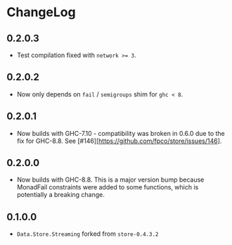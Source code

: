 # ChangeLog

## 0.2.0.3

* Test compilation fixed with `network >= 3`.

## 0.2.0.2

* Now only depends on `fail` / `semigroups` shim for `ghc < 8`.

## 0.2.0.1

* Now builds with GHC-7.10 - compatibility was broken in 0.6.0 due to
  the fix for GHC-8.8. See
  [#146][https://github.com/fpco/store/issues/146].

## 0.2.0.0

* Now builds with GHC-8.8. This is a major version bump because
  MonadFail constraints were added to some functions, which is
  potentially a breaking change.

## 0.1.0.0

* `Data.Store.Streaming` forked from `store-0.4.3.2`
